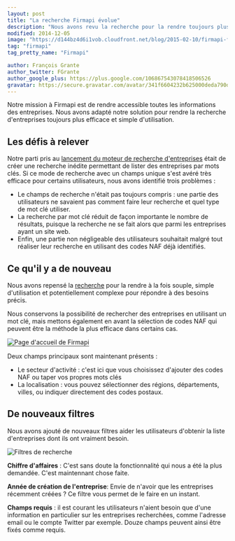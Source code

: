 ```yaml
---
layout: post
title: "La recherche Firmapi évolue"
description: "Nous avons revu la recherche pour la rendre toujours plus efficace et simple d'utilisation. Voici quelles sont les nouveautés."
modified: 2014-12-05
image: "https://d144bz4d6i1vob.cloudfront.net/blog/2015-02-10/firmapi-filters.png"
tag: "firmapi"
tag_pretty_name: "Firmapi"

author: François Grante
author_twitter: FGrante
author_google_plus: https://plus.google.com/106867543078418506526
gravatar: https://secure.gravatar.com/avatar/341f6604232b625000deda790d8d39cd?d=mm&s=30&r=G
---
```


Notre mission à Firmapi est de rendre accessible toutes les informations des entreprises. Nous avons adapté notre solution pour rendre la recherche d'entreprises toujours plus efficace et simple d'utilisation.

## Les défis à relever

Notre parti pris au <a href="https://blog.firmapi.com/pourquoi-moteur-de-recherche/">lancement du moteur de recherche d'entreprises</a> était de créer une recherche inédite permettant de lister des entreprises par mots clés. Si ce mode de recherche avec un champs unique s'est avéré très efficace pour certains utilisateurs, nous avons identifié trois problèmes :

* Le champs de recherche n'était pas toujours compris : une partie des utilisateurs ne savaient pas comment faire leur recherche et quel type de mot clé utiliser.
* La recherche par mot clé réduit de façon importante le nombre de résultats, puisque la recherche ne se fait alors que parmi les entreprises ayant un site web.
* Enfin, une partie non négligeable des utilisateurs souhaitait malgré tout réaliser leur recherche en utilisant des codes NAF déjà identifiés.

## Ce qu'il y a de nouveau

Nous avons repensé la <a href="https://firmapi.com/advanced_search">recherche</a> pour la rendre à la fois souple, simple d'utilisation et potentiellement complexe pour répondre à des besoins précis.

Nous conservons la possibilité de rechercher des entreprises en utilisant un mot clé, mais mettons également en avant la sélection de codes NAF qui peuvent être la méthode la plus efficace dans certains cas.

<img alt="Page d'accueil de Firmapi" src="https://d144bz4d6i1vob.cloudfront.net/blog/2015-02-10/homepage-firmapi-demo.gif" style="border-bottom: 1px solid #333;" class="img-responsive">

Deux champs principaux sont maintenant présents :

* Le secteur d'activité : c'est ici que vous choisissez d'ajouter des codes NAF ou taper vos propres mots clés
* La localisation : vous pouvez sélectionner des régions, départements, villes, ou indiquer directement des codes postaux.

## De nouveaux filtres

Nous avons ajouté de nouveaux filtres aider les utilisateurs d'obtenir la liste d'entreprises dont ils ont vraiment besoin.

<img alt="Filtres de recherche" src="https://d144bz4d6i1vob.cloudfront.net/blog/2015-02-10/firmapi-filters.png" class="img-responsive">

**Chiffre d'affaires** :
C'est sans doute la fonctionnalité qui nous a été la plus demandée. C'est maintennant chose faite.

**Année de création de l'entreprise**:
Envie de n'avoir que les entreprises récemment créées ? Ce filtre vous permet de le faire en un instant.

**Champs requis** : il est courant les utilisateurs n'aient besoin que d'une information en particulier sur les entreprises recherchées, comme l'adresse email ou le compte Twitter par exemple. Douze champs peuvent ainsi être fixés comme requis.

